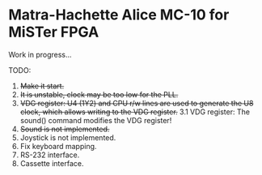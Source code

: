 Matra-Hachette Alice MC-10 for MiSTer FPGA
==========================================

Work in progress...

TODO:

1. ~~Make it start.~~
2. ~~It is unstable, clock may be too low for the PLL.~~
3. ~~VDG register: U4 (1Y2) and CPU r/w lines are used to generate the U8 clock, which allows writing to the VDG register.~~
3.1 VDG register: The sound() command modifies the VDG register!
4. ~~Sound is not implemented.~~
5. Joystick is not implemented.
6. Fix keyboard mapping.
7. RS-232 interface.
8. Cassette interface.
